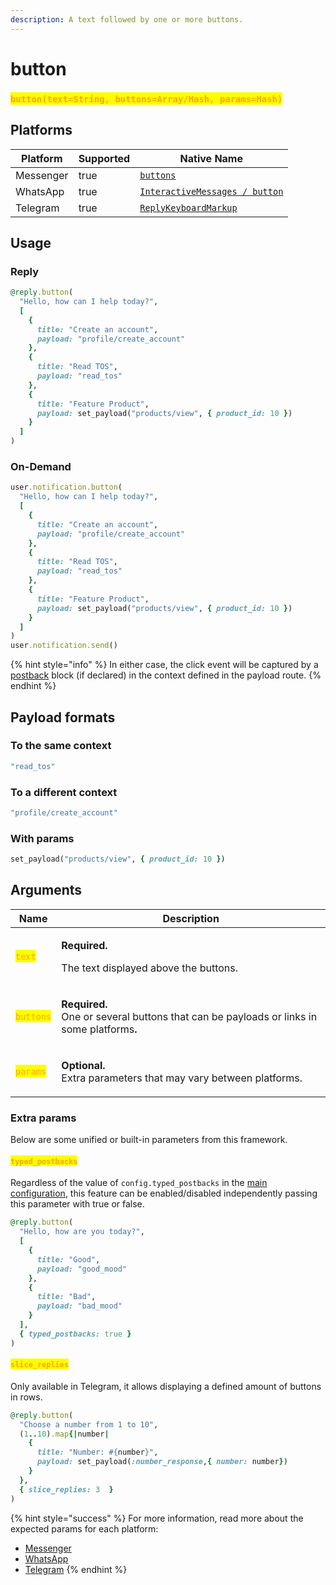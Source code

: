 ```yaml
---
description: A text followed by one or more buttons.
---
```


# button

### <mark style="color:orange;">`button(text=String, buttons=Array/Hash, params=Hash)`</mark>

## **Platforms**&#x20;

<table><thead><tr><th>Platform</th><th data-type="checkbox">Supported</th><th>Native Name</th></tr></thead><tbody><tr><td>Messenger</td><td>true</td><td><code></code><a href="https://developers.facebook.com/docs/messenger-platform/reference/buttons/"><code>buttons</code></a><code></code></td></tr><tr><td>WhatsApp</td><td>true</td><td><a href="https://developers.facebook.com/docs/whatsapp/cloud-api/guides/send-messages#interactive-messages"><code>InteractiveMessages / button</code></a><code></code></td></tr><tr><td>Telegram</td><td>true</td><td><code></code><a href="https://core.telegram.org/bots/api#replykeyboardmarkup"><code>ReplyKeyboardMarkup</code></a><code></code></td></tr></tbody></table>

## Usage

### Reply

```ruby
@reply.button(
  "Hello, how can I help today?",
  [
    {
      title: "Create an account",
      payload: "profile/create_account"
    },
    {
      title: "Read TOS",
      payload: "read_tos"
    },
    {
      title: "Feature Product",
      payload: set_payload("products/view", { product_id: 10 })
    }
  ]
)
```

### On-Demand

```ruby
user.notification.button(
  "Hello, how can I help today?",
  [
    {
      title: "Create an account",
      payload: "profile/create_account"
    },
    {
      title: "Read TOS",
      payload: "read_tos"
    },
    {
      title: "Feature Product",
      payload: set_payload("products/view", { product_id: 10 })
    }
  ]
)
user.notification.send()
```

{% hint style="info" %}
In either case, the click event will be captured by a [postback](../contexts/blocks/postback.md) block (if declared) in the context defined in the payload route.
{% endhint %}

## Payload formats

### To the same context

```ruby
"read_tos"
```

### To a different context

```ruby
"profile/create_account"
```

### With params

```ruby
set_payload("products/view", { product_id: 10 })
```

## Arguments

| Name                                         | Description                                                                                                                                    |
| -------------------------------------------- | ---------------------------------------------------------------------------------------------------------------------------------------------- |
| <mark style="color:orange;">`text`</mark>    | <p><strong>Required.</strong></p><p>The text displayed above the buttons.</p>                                                                  |
| <mark style="color:orange;">`buttons`</mark> | <p><strong>Required.</strong><br><strong></strong>One or several buttons that can be payloads or links in some platforms<strong>.</strong></p> |
| <mark style="color:orange;">`params`</mark>  | <p><strong>Optional.</strong><br>Extra parameters that may vary between platforms.</p>                                                         |

### Extra params

Below are some unified or built-in parameters from this framework.

#### <mark style="color:orange;">`typed_postbacks`</mark>

Regardless of the value of `config.typed_postbacks` in the [main configuration](../getting-started/configuration.md), this feature can be enabled/disabled independently passing this parameter with true or false.

```ruby
@reply.button(
  "Hello, how are you today?",
  [
    {
      title: "Good",
      payload: "good_mood"
    },
    {
      title: "Bad",
      payload: "bad_mood"
    }
  ],
  { typed_postbacks: true }
)
```

#### <mark style="color:orange;">**`slice_replies`**</mark>

Only available in Telegram, it allows displaying a defined amount of buttons in rows.

```ruby
@reply.button(
  "Choose a number from 1 to 10",
  (1..10).map{|number|
    {
      title: "Number: #{number}",
      payload: set_payload(:number_response,{ number: number})
    }
  },
  { slice_replies: 3  }
)  
```

{% hint style="success" %}
For more information, read more about the expected params for each platform:

* [Messenger](https://developers.facebook.com/docs/messenger-platform/reference/buttons/)
* [WhatsApp](https://developers.facebook.com/docs/whatsapp/cloud-api/guides/send-messages#interactive-messages)
* [Telegram](https://core.telegram.org/bots/api#replykeyboardmarkup)
{% endhint %}
